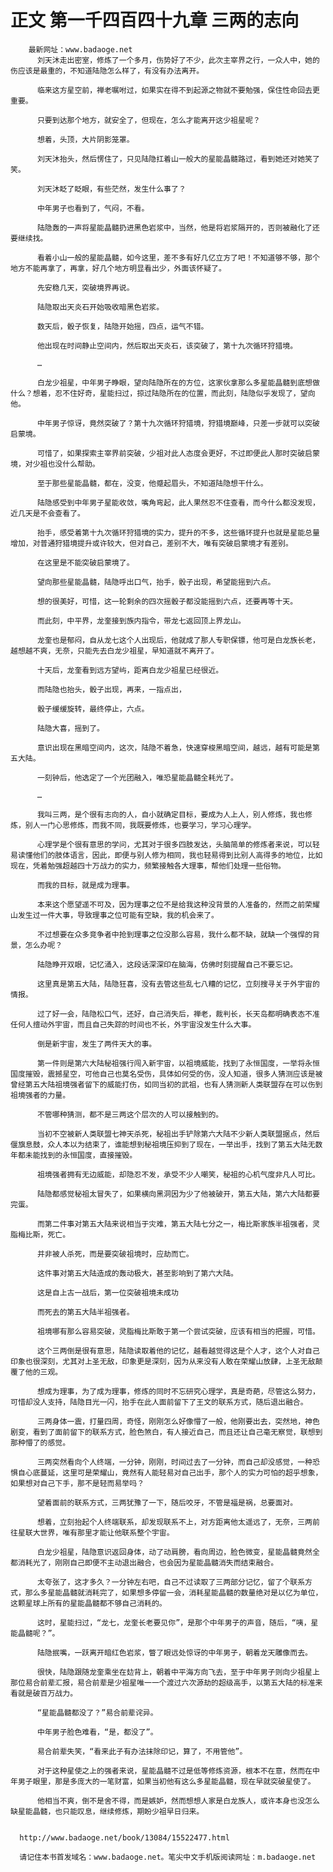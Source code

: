 # 正文 第一千四百四十九章 三两的志向
        最新网址：www.badaoge.net
          刘天沐走出密室，修炼了一个多月，伤势好了不少，此次主宰界之行，一众人中，她的伤应该是最重的，不知道陆隐怎么样了，有没有办法离开。
      
          临来这方星空前，禅老嘱咐过，如果实在得不到起源之物就不要勉强，保住性命回去更重要。
      
          只要到达那个地方，就安全了，但现在，怎么才能离开这少祖星呢？
      
          想着，头顶，大片阴影笼罩。
      
          刘天沐抬头，然后愣住了，只见陆隐扛着山一般大的星能晶髓路过，看到她还对她笑了笑。
      
          刘天沐眨了眨眼，有些茫然，发生什么事了？
      
          中年男子也看到了，气闷，不看。
      
          陆隐轰的一声将星能晶髓扔进黑色岩浆中，当然，他是将岩浆隔开的，否则被融化了还要继续找。
      
          看着小山一般的星能晶髓，如今这里，差不多有好几亿立方了吧！不知道够不够，那个地方不能再拿了，再拿，好几个地方明显看出少，外面该怀疑了。
      
          先安稳几天，突破境界再说。
      
          陆隐取出天炎石开始吸收暗黑色岩浆。
      
          数天后，骰子恢复，陆隐开始摇，四点，运气不错。
      
          他出现在时间静止空间内，然后取出天炎石，该突破了，第十九次循环狩猎境。
      
          …
      
          白龙少祖星，中年男子睁眼，望向陆隐所在的方位，这家伙拿那么多星能晶髓到底想做什么？想着，忍不住好奇，星能扫过，掠过陆隐所在的位置，而此刻，陆隐似乎发现了，望向他。
      
          中年男子惊讶，竟然突破了？第十九次循环狩猎境，狩猎境巅峰，只差一步就可以突破启蒙境。
      
          可惜了，如果探索主宰界前突破，少祖对此人态度会更好，不过即便此人那时突破启蒙境，对少祖也没什么帮助。
      
          至于那些星能晶髓，都在，没变，他蹙起眉头，不知道陆隐想干什么。
      
          陆隐感受到中年男子星能收敛，嘴角弯起，此人果然忍不住查看，而今什么都没发现，近几天是不会查看了。
      
          抬手，感受着第十九次循环狩猎境的实力，提升的不多，这些循环提升也就是星能总量增加，对普通狩猎境提升或许较大，但对自己，差别不大，唯有突破启蒙境才有差别。
      
          在这里是不能突破启蒙境了。
      
          望向那些星能晶髓，陆隐呼出口气，抬手，骰子出现，希望能摇到六点。
      
          想的很美好，可惜，这一轮剩余的四次摇骰子都没能摇到六点，还要再等十天。
      
          而此刻，中平界，龙奎接到族内指令，带龙七返回顶上界龙山。
      
          龙奎也是郁闷，自从龙七这个人出现后，他就成了那人专职保镖，他可是白龙族长老，越想越不爽，无奈，只能先去白龙少祖星，早知道就不离开了。
      
          十天后，龙奎看到远方望屿，距离白龙少祖星已经很近。
      
          而陆隐也抬头，骰子出现，再来，一指点出，
      
          骰子缓缓旋转，最终停止，六点。
      
          陆隐大喜，摇到了。
      
          意识出现在黑暗空间内，这次，陆隐不着急，快速穿梭黑暗空间，越远，越有可能是第五大陆。
      
          一刻钟后，他选定了一个光团融入，唯恐星能晶髓全耗光了。
      
          …
      
          我叫三两，是个很有志向的人，自小就确定目标，要成为人上人，别人修炼，我也修炼，别人一门心思修炼，而我不同，我既要修炼，也要学习，学习心理学。
      
          心理学是个很有意思的学问，尤其对于很多四肢发达，头脑简单的修炼者来说，可以轻易读懂他们的肢体语言，因此，即便与别人修为相同，我也轻易得到比别人高得多的地位，比如现在，凭着勉强超越四十万战力的实力，频繁接触各大理事，帮他们处理一些俗物。
      
          而我的目标，就是成为理事。
      
          本来这个愿望遥不可及，因为理事之位不是给我这种没背景的人准备的，然而之前荣耀山发生过一件大事，导致理事之位可能有空缺，我的机会来了。
      
          不过想要在众多竞争者中抢到理事之位没那么容易，我什么都不缺，就缺一个强悍的背景，怎么办呢？
      
          陆隐睁开双眼，记忆涌入，这段话深深印在脑海，仿佛时刻提醒自己不要忘记。
      
          这里真是第五大陆，陆隐狂喜，没有去管这些乱七八糟的记忆，立刻搜寻关于外宇宙的情报。
      
          过了好一会，陆隐松口气，还好，自己消失后，禅老，裁判长，长天岛都明确表态不准任何人擅动外宇宙，而且自己失踪的时间也不长，外宇宙没发生什么大事。
      
          倒是新宇宙，发生了两件天大的事。
      
          第一件则是第六大陆秘祖强行闯入新宇宙，以祖境威能，找到了永恒国度，一举将永恒国度摧毁，震撼星空，可他自己也莫名受伤，具体如何受的伤，没人知道，很多人猜测应该是被曾经第五大陆祖境强者留下的威能打伤，如同当初的武祖，也有人猜测新人类联盟存在可以伤到祖境强者的力量。
      
          不管哪种猜测，都不是三两这个层次的人可以接触到的。
      
          当初不空被新人类联盟七神天杀死，秘祖出手铲除第六大陆不少新人类联盟据点，然后偃旗息鼓，众人本以为结束了，谁能想到秘祖境压抑到了现在，一举出手，找到了第五大陆无数年都未能找到的永恒国度，直接摧毁。
      
          祖境强者拥有无边威能，却隐忍不发，承受不少人嘲笑，秘祖的心机气度非凡人可比。
      
          陆隐都感觉秘祖太冒失了，如果横向黑洞因为少了他被破开，第五大陆，第六大陆都要完蛋。
      
          而第二件事对第五大陆来说相当于灾难，第五大陆七分之一，梅比斯家族半祖强者，灵脂梅比斯，死亡。
      
          并非被人杀死，而是要突破祖境时，应劫而亡。
      
          这件事对第五大陆造成的轰动极大，甚至影响到了第六大陆。
      
          这是自上古一战后，第一位突破祖境未成功
      
          而死去的第五大陆半祖强者。
      
          祖境哪有那么容易突破，灵脂梅比斯敢于第一个尝试突破，应该有相当的把握，可惜。
      
          这个三两倒是很有意思，陆隐读取着他的记忆，越看越觉得这是个人才，这个人对自己印象也很深刻，尤其对上圣无敌，印象更是深刻，因为从来没有人敢在荣耀山放肆，上圣无敌颠覆了他的三观。
      
          想成为理事，为了成为理事，修炼的同时不忘研究心理学，真是奇葩，尽管这么努力，可惜却没人支持，陆隐目光一闪，抬手在此人面前留下了王文的联系方式，随后退出融合。
      
          三两身体一震，打量四周，奇怪，刚刚怎么好像懵了一般，他刚要出去，突然地，神色剧变，看到了面前留下的联系方式，脸色煞白，有人接近自己，而且还让自己毫无察觉，联想到那种懵了的感觉。
      
          三两突然看向个人终端，一分钟，刚刚，时间过去了一分钟，而自己却没感觉，一种恐惧自心底蔓延，这里可是荣耀山，竟然有人能轻易对自己出手，那个人的实力可怕的超乎想象，如果想对自己下手，那不是轻而易举吗？
      
          望着面前的联系方式，三两犹豫了一下，随后咬牙，不管是福是祸，总要面对。
      
          想着，立刻抬起个人终端联系，却发现联系不上，对方距离他太遥远了，无奈，三两前往星联大世界，唯有那里才能让他联系整个宇宙。
      
          白龙少祖星，陆隐意识返回身体，动了动肩膀，看向周边，脸色微变，星能晶髓竟然全都消耗光了，刚刚自己即便不主动退出融合，也会因为星能晶髓消失而结束融合。
      
          太夸张了，这才多久？一分钟左右吧，自己不过读取了三两部分记忆，留了个联系方式，那么多星能晶髓就消耗完了，如果想多停留一会，消耗星能晶髓的数量绝对是以亿为单位，这颗星球上所有的星能晶髓都不够自己消耗的。
      
          这时，星能扫过，“龙七，龙奎长老要见你”，是那个中年男子的声音，随后，“咦，星能晶髓呢？”。
      
          陆隐抿嘴，一跃离开暗红色岩浆，瞥了眼远处惊讶的中年男子，朝着龙天雕像而去。
      
          很快，陆隐跟随龙奎乘坐在攰背上，朝着中平海方向飞去，至于中年男子则向少祖星上那位易合前辈汇报，易合前辈是少祖星唯一一个渡过六次源劫的超级高手，以第五大陆的标准来看就是破百万战力。
      
          “星能晶髓都没了？”易合前辈诧异。
      
          中年男子脸色难看，“是，都没了”。
      
          易合前辈失笑，“看来此子有办法抹除印记，算了，不用管他”。
      
          对于这种星使之上的强者来说，星能晶髓不过是低等修炼资源，根本不在意，然而在中年男子眼里，那是多庞大的一笔财富，如果当初他有这么多星能晶髓，现在早就突破星使了。
      
          他相当不爽，倒不是舍不得，而是嫉妒，然而想想人家是白龙族人，或许本身也没怎么缺星能晶髓，也只能叹息，继续修炼，期盼少祖早日归来。
      
      
      http://www.badaoge.net/book/13084/15522477.html
      
      请记住本书首发域名：www.badaoge.net。笔尖中文手机版阅读网址：m.badaoge.net